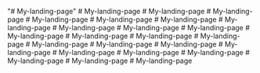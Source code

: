 "# My-landing-page" 
#   M y - l a n d i n g - p a g e  
 #   M y - l a n d i n g - p a g e  
 #   M y - l a n d i n g - p a g e  
 #   M y - l a n d i n g - p a g e  
 #   M y - l a n d i n g - p a g e  
 #   M y - l a n d i n g - p a g e  
 #   M y - l a n d i n g - p a g e  
 #   M y - l a n d i n g - p a g e  
 #   M y - l a n d i n g - p a g e  
 #   M y - l a n d i n g - p a g e  
 #   M y - l a n d i n g - p a g e  
 #   M y - l a n d i n g - p a g e  
 #   M y - l a n d i n g - p a g e  
 #   M y - l a n d i n g - p a g e  
 #   M y - l a n d i n g - p a g e  
 #   M y - l a n d i n g - p a g e  
 #   M y - l a n d i n g - p a g e  
 #   M y - l a n d i n g - p a g e  
 #   M y - l a n d i n g - p a g e  
 #   M y - l a n d i n g - p a g e  
 #   M y - l a n d i n g - p a g e  
 #   M y - l a n d i n g - p a g e  
 #   M y - l a n d i n g - p a g e  
 #   M y - l a n d i n g - p a g e  
 